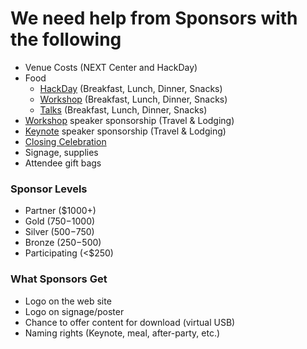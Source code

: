 # We need help from Sponsors with the following #

  * Venue Costs (NEXT Center and HackDay)
  * Food
    * [HackDay](HackDay.md) (Breakfast, Lunch, Dinner, Snacks)
    * [Workshop](workshop.md) (Breakfast, Lunch, Dinner, Snacks)
    * [Talks](SaturdayTalks.md) (Breakfast, Lunch, Dinner, Snacks)
  * [Workshop](workshop.md) speaker sponsorship (Travel & Lodging)
  * [Keynote](Keynote.md) speaker sponsorship (Travel & Lodging)
  * [Closing Celebration](ClosingCelebration.md)
  * Signage, supplies
  * Attendee gift bags

### Sponsor Levels ###

  * Partner ($1000+)
  * Gold ($750-$1000)
  * Silver ($500-$750)
  * Bronze ($250-$500)
  * Participating (<$250)

### What Sponsors Get ###
  * Logo on the web site
  * Logo on signage/poster
  * Chance to offer content for download (virtual USB)
  * Naming rights (Keynote, meal, after-party, etc.)